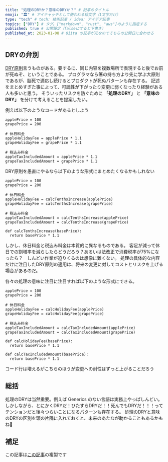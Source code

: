 ```yaml
---
title: "処理のDRYか？意味のDRYか？" # 記事のタイトル
emoji: "🏛️" # アイキャッチとして使われる絵文字（1文字だけ）
type: "tech" # tech: 技術記事 / idea: アイデア記事
topics: ["DRY"] # タグ。["markdown", "rust", "aws"]のように指定する
published: true # 公開設定（falseにすると下書き）
published_at: 2023-01-08 # Qiita の記事が元なのでそちらの公開日に合わせる
---
```


## DRYの弁別

[DRY原則](https://ja.wikipedia.org/wiki/Don't_repeat_yours)言うものがある。要するに、同じ内容を複数場所で表現すると後でお前が死ぬぞ、ということである。
プログラマなら箸の持ち方より先に学ぶ大原則であるが、脳死で適応し続けるとプロダクトが死ぬパターンも存在する。
記述をまとめすぎた事によって、可読性が下がったり変更に弱くなったり経験がある人も多いと思う。
そういったリスクを防ぐために __「処理のDRY」__ と __「意味のDRY」__ を分けて考えることを提案したい。

例えば以下のようなコードがあるとしよう

```:python
applePrice = 100
grapePrice = 200

# 休日料金
appleHolidayFee = applePrice * 1.1
grapeHolidayFee = grapePrice * 1.1

# 税込み料金
appleTaxIncludedAmount = applePrice * 1.1
grapeTaxIncludedAmount = grapePrice * 1.1
```

DRY原則を愚直にやるなら以下のような形式にまとめたくなるかもしれない


```:python
applePrice = 100
grapePrice = 200

# 休日料金
appleHolidayFee = calcTenthsIncrease(applePrice)
grapeHolidayFee = calcTenthsIncrease(grapePrice)

# 税込み料金
appleTaxIncludedAmount = calcTenthsIncrease(applePrice)
grapeTaxIncludedAmount = calcTenthsIncrease(grapePrice)

def calcTenthsIncrease(basePrice):
  return basePrice * 1.1
```

しかし、休日料金と税込み料金は本質的に異なるものである。
客足が減って休日での割増率を減らしたらどうだろう？あるいは法改正で消費税率が75%になったら？　しんどい作業が迫りくるのは想像に難くない。
処理の具体的な内容だけに注目したDRY原則の適用は、将来の変更に対してコストとリスクを上げる場合があるのだ。

各々の処理の意味に注目に注目すれば以下のような形式にできる。

```:python
applePrice = 100
grapePrice = 200

# 休日料金
appleHolidayFee = calcHolidayFee(applePrice)
grapeHolidayFee = calcHolidayFee(grapePrice)

# 税込み料金
appleTaxIncludedAmount = calcTaxIncludedAmount(applePrice)
grapeTaxIncludedAmount = calcTaxIncludedAmount(grapePrice)

def calcHolidayFee(basePrice):
  return basePrice * 1.1

def calcTaxIncludedAmount(basePrice):
  return basePrice * 1.1
```

コード行は増えるがこちらのほうが変更への耐性はずっと上がることだろう

## 総括

処理のDRYは当然重要。例えば Generics のない言語は実務上やっぱしんどい。
しかしながら、とにかくDRYだ！ひたすらDRYだ！！死んでもDRYだ！！！ってテンションだと後々つらいことになるパターンも存在する。
処理のDRYと意味のDRYの区別を頭の片隅に入れておくと、未来のあたなが助かることもあるかもね🫵

## 補足

この記事は[この記事](https://qiita.com/goyaYellow/items/f319b12f9713acc8e25c)の複製です